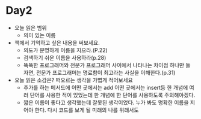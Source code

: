 # Day2

- 오늘 읽은 범위
  - 의미 있는 이름
- 책에서 기억하고 싶은 내용을 써보세요.
  - 의도가 분명하게 이름을 지으라.(P.22)
  - 검색하기 쉬운 이름을 사용하라(p.28)
  - 똑똑한 프로그래머와 전문가 프로그래머 사이에서 나타나는 차이점 하나만 들자면,
    전문가 프로그래머는 명료함이 최고라는 사실을 이해한다.(p.31)
- 오늘 읽은 소감은? 떠오르는 생각을 가볍게 적어보세요 
  - 추가를 하는 메서드에 어떤 곳에서는 add 어떤 곳에서는 insert등 한 개념에 여러 단어를 사용한 적이 있었는데 한 개념에 한 단어를 사용하도록 주의해야겠다.
  - 짧은 이름이 좋다고 생각했는데 잘못된 생각이었다. 누가 봐도 명확한 이름을 지어야 한다. 다시 코드를 보게 될 미래의 나를 위래서도
